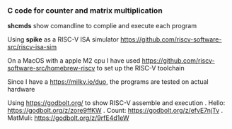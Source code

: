 ### C code for counter and matrix multiplication
**shcmds** show comandline to complie and execute each program

Using **spike** as a RISC-V ISA simulator  https://github.com/riscv-software-src/riscv-isa-sim

On a MacOS with a apple M2 cpu I have used  https://github.com/riscv-software-src/homebrew-riscv to set up the RISC-V toolchain

Since I have a https://milkv.io/duo, the programs are tested on actual hardware  

Using https://godbolt.org/ to show RISC-V assemble and execution
. Hello: https://godbolt.org/z/zore9ffKW
. Count: https://godbolt.org/z/efvE7njTv
. MatMuli: https://godbolt.org/z/9rfE4d1eW
